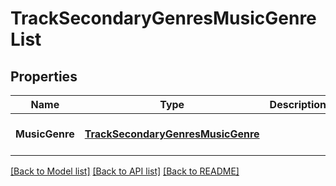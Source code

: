 # TrackSecondaryGenresMusicGenreList

## Properties
Name | Type | Description | Notes
------------ | ------------- | ------------- | -------------
**MusicGenre** | [**TrackSecondaryGenresMusicGenre**](Track_secondary_genres_music_genre.md) |  | [optional] [default to null]

[[Back to Model list]](../README.md#documentation-for-models) [[Back to API list]](../README.md#documentation-for-api-endpoints) [[Back to README]](../README.md)


